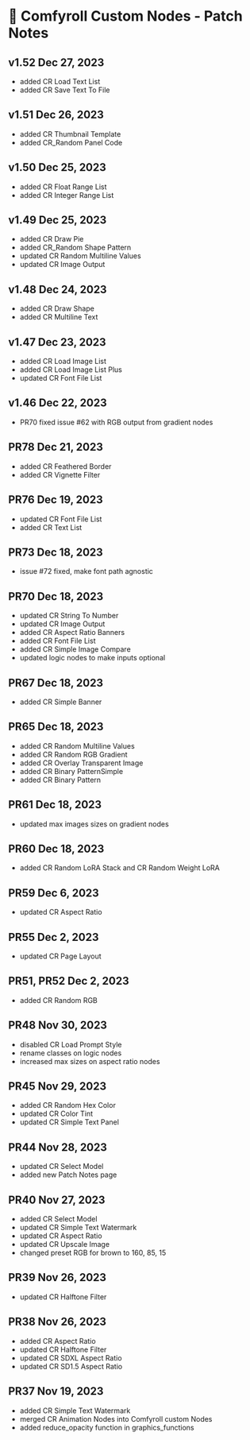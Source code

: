 # 🧩 Comfyroll Custom Nodes - Patch Notes

## v1.52 Dec 27, 2023
- added CR Load Text List
- added CR Save Text To File

## v1.51 Dec 26, 2023
- added CR Thumbnail Template
- added CR_Random Panel Code

## v1.50 Dec 25, 2023
- added CR Float Range List
- added CR Integer Range List

## v1.49 Dec 25, 2023
- added CR Draw Pie
- added CR_Random Shape Pattern 
- updated CR Random Multiline Values
- updated CR Image Output

## v1.48 Dec 24, 2023
- added CR Draw Shape
- added CR Multiline Text

## v1.47 Dec 23, 2023
- added CR Load Image List
- added CR Load Image List Plus
- updated CR Font File List 

## v1.46 Dec 22, 2023
- PR70 fixed issue #62 with RGB output from gradient nodes

## PR78 Dec 21, 2023
- added CR Feathered Border
- added CR Vignette Filter

## PR76 Dec 19, 2023
- updated CR Font File List
- added CR Text List

## PR73 Dec 18, 2023
- issue #72 fixed, make font path agnostic

## PR70 Dec 18, 2023
- updated CR String To Number
- updated CR Image Output
- added CR Aspect Ratio Banners
- added CR Font File List
- added CR Simple Image Compare
- updated logic nodes to make inputs optional

## PR67 Dec 18, 2023
- added CR Simple Banner

## PR65 Dec 18, 2023
- added CR Random Multiline Values
- added CR Random RGB Gradient
- added CR Overlay Transparent Image
- added CR Binary PatternSimple
- added CR Binary Pattern

## PR61 Dec 18, 2023
- updated max images sizes on gradient nodes

## PR60 Dec 18, 2023
- added CR Random LoRA Stack and CR Random Weight LoRA

## PR59 Dec 6, 2023
- updated CR Aspect Ratio

## PR55 Dec 2, 2023
- updated CR Page Layout	

## PR51, PR52 Dec 2, 2023	
- added CR Random RGB

## PR48 Nov 30, 2023
- disabled CR Load Prompt Style
- rename classes on logic nodes
- increased max sizes on aspect ratio nodes

## PR45 Nov 29, 2023
- added CR Random Hex Color
- updated CR Color Tint 
- updated CR Simple Text Panel
	
## PR44 Nov 28, 2023
- updated CR Select Model
- added new Patch Notes page 	

## PR40 Nov 27, 2023
- added CR Select Model
- updated CR Simple Text Watermark
- updated CR Aspect Ratio
- updated CR Upscale Image
- changed preset RGB for brown to 160, 85, 15  

## PR39 Nov 26, 2023
- updated CR Halftone Filter

## PR38 Nov 26, 2023
- added CR Aspect Ratio
- updated CR Halftone Filter
- updated CR SDXL Aspect Ratio
- updated CR SD1.5 Aspect Ratio

## PR37 Nov 19, 2023
- added CR Simple Text Watermark
- merged CR Animation Nodes into Comfyroll custom Nodes
- added reduce_opacity function in graphics_functions

